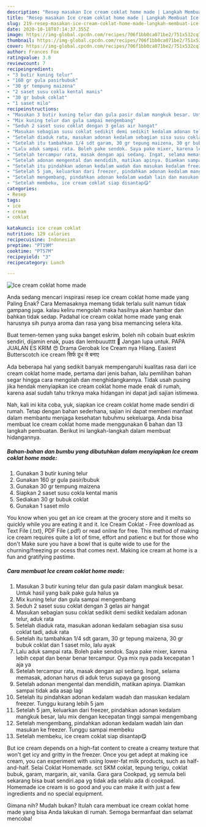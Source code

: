 ```yaml
---
description: "Resep masakan Ice cream coklat home made | Langkah Membuat Ice cream coklat home made Yang Enak dan Simpel"
title: "Resep masakan Ice cream coklat home made | Langkah Membuat Ice cream coklat home made Yang Enak dan Simpel"
slug: 219-resep-masakan-ice-cream-coklat-home-made-langkah-membuat-ice-cream-coklat-home-made-yang-enak-dan-simpel
date: 2020-10-18T07:14:37.355Z
image: https://img-global.cpcdn.com/recipes/706f1bb0ca071be2/751x532cq70/ice-cream-coklat-home-made-foto-resep-utama.jpg
thumbnail: https://img-global.cpcdn.com/recipes/706f1bb0ca071be2/751x532cq70/ice-cream-coklat-home-made-foto-resep-utama.jpg
cover: https://img-global.cpcdn.com/recipes/706f1bb0ca071be2/751x532cq70/ice-cream-coklat-home-made-foto-resep-utama.jpg
author: Frances Fox
ratingvalue: 3.8
reviewcount: 7
recipeingredient:
- "3 butir kuning telur"
- "160 gr gula pasirbubuk"
- "30 gr tempung maizena"
- "2 saset susu cokla kental manis"
- "30 gr bubuk coklat"
- "1 saset milo"
recipeinstructions:
- "Masukan 3 butir kuning telur dan gula pasir dalam mangkuk besar. Untuk hasil yang baik pake gula halus ya"
- "Mix kuning telur dan gula sampai mengembang"
- "Seduh 2 saset susu coklat dengan 3 gelas air hangat"
- "Masukan sebagian susu coklat sedikit demi sedikit kedalam adonan telur, aduk rata"
- "Setelah diaduk rata, masukan adonan kedalam sebagian sisa susu coklat tadi, aduk rata"
- "Setelah itu tambahkan 1/4 sdt garam, 30 gr tepung maizena, 30 gr bubuk coklat dan 1 saset milo, lalu ayak"
- "Lalu aduk sampai rata. Boleh pake sendok. Saya pake mixer, karena lebih cepat dan benar benar tercampur. Oya mix nya pada kecepatan 1 aja ya"
- "Setelah tercampur rata, masak dengan api sedang. Ingat, selama memasak, adonan harus di aduk terus supaya ga gosong"
- "Setelah adonan mengental dan mendidih, matikan apinya. Diamkan sampai tidak ada asap lagi"
- "Setelah itu pindahkan adonan kedalam wadah dan masukan kedalam freezer. Tunggu kurang lebih 5 jam"
- "Setelah 5 jam, keluarkan dari freezer, pindahkan adonan kedalam mangkuk besar, lalu mix dengan kecepatan tinggi sampai mengembang"
- "Setelah mengembang, pindahkan adonan kedalam wadah lain dan masukan ke freezer. Tunggu sampai membeku"
- "Setelah membeku, ice cream coklat siap disantap😋"
categories:
- Resep
tags:
- ice
- cream
- coklat

katakunci: ice cream coklat 
nutrition: 129 calories
recipecuisine: Indonesian
preptime: "PT19M"
cooktime: "PT57M"
recipeyield: "3"
recipecategory: Lunch

---
```



![Ice cream coklat home made](https://img-global.cpcdn.com/recipes/706f1bb0ca071be2/751x532cq70/ice-cream-coklat-home-made-foto-resep-utama.jpg)

Anda sedang mencari inspirasi resep ice cream coklat home made yang Paling Enak? Cara Memasaknya memang tidak terlalu sulit namun tidak gampang juga. kalau keliru mengolah maka hasilnya akan hambar dan bahkan tidak sedap. Padahal ice cream coklat home made yang enak harusnya sih punya aroma dan rasa yang bisa memancing selera kita.

Buat temen-temen yang suka banget eskrim, boleh nih cobain buat eskrim sendiri, dijamin enak, puas dan lembuuutttt 🥰 Jangan lupa untuk. PAPA JUALAN ES KRIM 😍 Drama Gerobak Ice Cream nya Hilang. Easiest Butterscotch ice cream सिर्फ दूध से बनाए

Ada beberapa hal yang sedikit banyak mempengaruhi kualitas rasa dari ice cream coklat home made, pertama dari jenis bahan, lalu pemilihan bahan segar hingga cara mengolah dan menghidangkannya. Tidak usah pusing jika hendak menyiapkan ice cream coklat home made enak di rumah, karena asal sudah tahu triknya maka hidangan ini dapat jadi sajian istimewa.


Nah, kali ini kita coba, yuk, siapkan ice cream coklat home made sendiri di rumah. Tetap dengan bahan sederhana, sajian ini dapat memberi manfaat dalam membantu menjaga kesehatan tubuhmu sekeluarga. Anda bisa membuat Ice cream coklat home made menggunakan 6 bahan dan 13 langkah pembuatan. Berikut ini langkah-langkah dalam membuat hidangannya.

<!--inarticleads1-->

##### Bahan-bahan dan bumbu yang dibutuhkan dalam menyiapkan Ice cream coklat home made:

1. Gunakan 3 butir kuning telur
1. Gunakan 160 gr gula pasir/bubuk
1. Gunakan 30 gr tempung maizena
1. Siapkan 2 saset susu cokla kental manis
1. Sediakan 30 gr bubuk coklat
1. Gunakan 1 saset milo


You know when you get an ice cream at the grocery store and it melts so quickly while you are eating it and it. Ice Cream Coklat - Free download as Text File (.txt), PDF File (.pdf) or read online for free. This method of making ice cream requires quite a lot of time, effort and patienc e but for those who don&#39;t Make sure you have a bowl that is quite wide to use for the churning/freezing pr ocess that comes next. Making ice cream at home is a fun and gratifying pastime. 

<!--inarticleads2-->

##### Cara membuat Ice cream coklat home made:

1. Masukan 3 butir kuning telur dan gula pasir dalam mangkuk besar. Untuk hasil yang baik pake gula halus ya
1. Mix kuning telur dan gula sampai mengembang
1. Seduh 2 saset susu coklat dengan 3 gelas air hangat
1. Masukan sebagian susu coklat sedikit demi sedikit kedalam adonan telur, aduk rata
1. Setelah diaduk rata, masukan adonan kedalam sebagian sisa susu coklat tadi, aduk rata
1. Setelah itu tambahkan 1/4 sdt garam, 30 gr tepung maizena, 30 gr bubuk coklat dan 1 saset milo, lalu ayak
1. Lalu aduk sampai rata. Boleh pake sendok. Saya pake mixer, karena lebih cepat dan benar benar tercampur. Oya mix nya pada kecepatan 1 aja ya
1. Setelah tercampur rata, masak dengan api sedang. Ingat, selama memasak, adonan harus di aduk terus supaya ga gosong
1. Setelah adonan mengental dan mendidih, matikan apinya. Diamkan sampai tidak ada asap lagi
1. Setelah itu pindahkan adonan kedalam wadah dan masukan kedalam freezer. Tunggu kurang lebih 5 jam
1. Setelah 5 jam, keluarkan dari freezer, pindahkan adonan kedalam mangkuk besar, lalu mix dengan kecepatan tinggi sampai mengembang
1. Setelah mengembang, pindahkan adonan kedalam wadah lain dan masukan ke freezer. Tunggu sampai membeku
1. Setelah membeku, ice cream coklat siap disantap😋


But ice cream depends on a high-fat content to create a creamy texture that won&#39;t get icy and gritty in the freezer. Once you get adept at making ice cream, you can experiment with using lower-fat milk products, such as half-and-half. Selai Coklat Homemade. sct SKM coklat, tepung terigu, coklat bubuk, garam, margarin, air, vanila. Gara gara Cookpad, yg semula beli sekarang bisa buat sendiri.apa yg tidak ada selalu ada di cookpad. Homemade ice cream is so good and you can make it with just a few ingredients and no special equipment. 

Gimana nih? Mudah bukan? Itulah cara membuat ice cream coklat home made yang bisa Anda lakukan di rumah. Semoga bermanfaat dan selamat mencoba!
